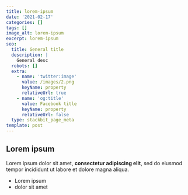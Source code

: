 ```yaml
---
title: lorem-ipsum
date: '2021-02-17'
categories: []
tags: []
image_alt: lorem-ipsum
excerpt: lorem-ipsum
seo:
  title: General title
  description: |
    General desc
  robots: []
  extra:
    - name: 'twitter:image'
      value: /images/2.png
      keyName: property
      relativeUrl: true
    - name: 'og:title'
      value: Facebook title
      keyName: property
      relativeUrl: false
  type: stackbit_page_meta
template: post
---
```

## Lorem ipsum

Lorem ipsum dolor sit amet, **consectetur adipiscing elit**, sed do eiusmod tempor incididunt ut labore et dolore magna aliqua.

- Lorem ipsum
- dolor sit amet